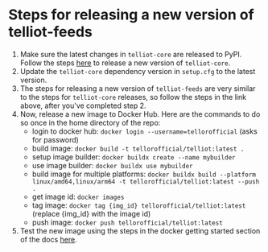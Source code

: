 # Steps for releasing a new version of telliot-feeds

1. Make sure the latest changes in `telliot-core` are released to PyPI. Follow the steps [here](https://tellor-io.github.io/telliot-core/contributing/#new-release-processchecklist) to release a new version of `telliot-core`.
2. Update the `telliot-core` dependency version in `setup.cfg` to the latest version.
3. The steps for releasing a new version of `telliot-feeds` are very similar to the steps for `telliot-core` releases, so follow the steps in the link above, after you've completed step 2.
4. Now, release a new image to Docker Hub. Here are the commands to do so once in the home directory of the repo:
    - login to docker hub: `docker login --username=tellorofficial` (asks for password)
    - build image: `docker build -t tellorofficial/telliot:latest .`
    - setup image builder: `docker buildx create --name mybuilder`
    - use image builder: `docker buildx use mybuilder`
    - build image for multiple platforms: `docker buildx build --platform linux/amd64,linux/arm64 -t tellorofficial/telliot:latest --push .`
    - get image id: `docker images`
    - tag image: `docker tag {img_id} tellorofficial/telliot:latest` (replace {img_id} with the image id)
    - push image: `docker push tellorofficial/telliot:latest`
5. Test the new image using the steps in the docker getting started section of the docs [here](https://tellor-io.github.io/telliot-feeds/getting-started/#optional-docker-setup).

